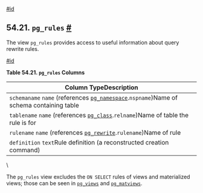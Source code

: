 [#id](#VIEW-PG-RULES)

## 54.21. `pg_rules` [#](#VIEW-PG-RULES)



The view `pg_rules` provides access to useful information about query rewrite rules.

[#id](#id-1.10.5.25.4)

**Table 54.21. `pg_rules` Columns**

| Column TypeDescription                                                                                                |
| --------------------------------------------------------------------------------------------------------------------- |
| `schemaname` `name` (references [`pg_namespace`](catalog-pg-namespace).`nspname`)Name of schema containing table |
| `tablename` `name` (references [`pg_class`](catalog-pg-class).`relname`)Name of table the rule is for            |
| `rulename` `name` (references [`pg_rewrite`](catalog-pg-rewrite).`rulename`)Name of rule                         |
| `definition` `text`Rule definition (a reconstructed creation command)                                                 |

\


The `pg_rules` view excludes the `ON SELECT` rules of views and materialized views; those can be seen in [`pg_views`](view-pg-views) and [`pg_matviews`](view-pg-matviews).